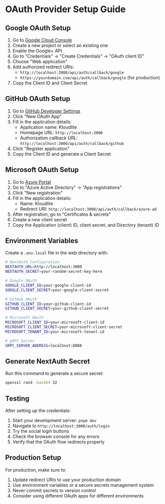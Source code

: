 # OAuth Provider Setup Guide

## Google OAuth Setup

1. Go to [Google Cloud Console](https://console.cloud.google.com/)
2. Create a new project or select an existing one
3. Enable the Google+ API
4. Go to "Credentials" → "Create Credentials" → "OAuth client ID"
5. Choose "Web application"
6. Add authorized redirect URIs:
   - `http://localhost:3000/api/auth/callback/google`
   - `https://yourdomain.com/api/auth/callback/google` (for production)
7. Copy the Client ID and Client Secret

## GitHub OAuth Setup

1. Go to [GitHub Developer Settings](https://github.com/settings/developers)
2. Click "New OAuth App"
3. Fill in the application details:
   - Application name: Kloudlite
   - Homepage URL: `http://localhost:3000`
   - Authorization callback URL: `http://localhost:3000/api/auth/callback/github`
4. Click "Register application"
5. Copy the Client ID and generate a Client Secret

## Microsoft OAuth Setup

1. Go to [Azure Portal](https://portal.azure.com/)
2. Go to "Azure Active Directory" → "App registrations"
3. Click "New registration"
4. Fill in the application details:
   - Name: Kloudlite
   - Redirect URI: `http://localhost:3000/api/auth/callback/azure-ad`
5. After registration, go to "Certificates & secrets"
6. Create a new client secret
7. Copy the Application (client) ID, client secret, and Directory (tenant) ID

## Environment Variables

Create a `.env.local` file in the web directory with:

```bash
# NextAuth Configuration
NEXTAUTH_URL=http://localhost:3000
NEXTAUTH_SECRET=your-random-secret-key-here

# Google OAuth
GOOGLE_CLIENT_ID=your-google-client-id
GOOGLE_CLIENT_SECRET=your-google-client-secret

# GitHub OAuth
GITHUB_CLIENT_ID=your-github-client-id
GITHUB_CLIENT_SECRET=your-github-client-secret

# Microsoft OAuth
MICROSOFT_CLIENT_ID=your-microsoft-client-id
MICROSOFT_CLIENT_SECRET=your-microsoft-client-secret
MICROSOFT_TENANT_ID=your-microsoft-tenant-id

# gRPC Server
GRPC_SERVER_ADDRESS=localhost:8080
```

## Generate NextAuth Secret

Run this command to generate a secure secret:
```bash
openssl rand -base64 32
```

## Testing

After setting up the credentials:
1. Start your development server: `pnpm dev`
2. Navigate to `http://localhost:3000/auth/login`
3. Try the social login buttons
4. Check the browser console for any errors
5. Verify that the OAuth flow redirects properly

## Production Setup

For production, make sure to:
1. Update redirect URIs to use your production domain
2. Use environment variables or a secure secrets management system
3. Never commit secrets to version control
4. Consider using different OAuth apps for different environments
